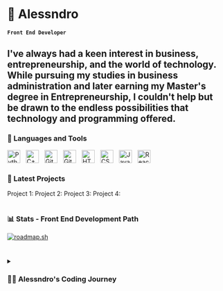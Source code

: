 # 👾 Alessndro

**`Front End Developer`**

I've always had a keen interest in business, entrepreneurship, and the world of technology. While pursuing my studies in business administration and later earning my Master's degree in Entrepreneurship, I couldn't help but be drawn to the endless possibilities that technology and programming offered.
---

### 🧰 Languages and Tools

<img align="left" alt="Python" width="30px" style="padding-right:10px;" src="https://cdn.jsdelivr.net/gh/devicons/devicon/icons/python/python-plain.svg" />
<img align="left" alt="C++" width="30px" style="padding-right:10px;" src="https://cdn.jsdelivr.net/gh/devicons/devicon/icons/cplusplus/cplusplus-line.svg" />
<img align="left" alt="Git" width="30px" style="padding-right:10px;" src="https://cdn.jsdelivr.net/gh/devicons/devicon/icons/git/git-original.svg" />
<img align="left" alt="GitHub" width="30px" style="padding-right:10px;" src="https://cdn.jsdelivr.net/gh/devicons/devicon/icons/github/github-original.svg" />
<img align="left" alt="HTML" width="30px" style="padding-right:10px;" src="https://cdn.jsdelivr.net/gh/devicons/devicon/icons/html5/html5-plain.svg" />
<img align="left" alt="CSS" width="30px" style="padding-right:10px;" src="https://cdn.jsdelivr.net/gh/devicons/devicon/icons/css3/css3-plain.svg" />
<img align="left" alt="JavaScript" width="30px" style="padding-right:10px;" src="https://cdn.jsdelivr.net/gh/devicons/devicon/icons/javascript/javascript-plain.svg" />
<img align="left" alt="React" width="30px" style="padding-right:10px;" src="https://cdn.jsdelivr.net/gh/devicons/devicon/icons/react/react-original.svg" />
<br />

#

### 🔨 Latest Projects

<!-- BEGIN YOUTUBE-CARDS -->
Project 1:
Project 2:
Project 3:
Project 4:

<!-- END YOUTUBE-CARDS -->

#

### 📊 Stats - Front End Development Path

[![roadmap.sh](https://api.roadmap.sh/v1-badge/tall/64f9becf5ce9f4ca589e6d6f?variant=dark)](https://roadmap.sh)

#

<details>
 <summary><h3>👨‍💻 Alessndro's Coding Journey</h3></summary>

I've always had a keen interest in business, entrepreneurship, and the world of technology. While pursuing my studies in business administration and later earning my Master's degree in Entrepreneurship, I couldn't help but be drawn to the endless possibilities that technology and programming offered.

My first real interaction with coding happened during my time at the University of Amsterdam (UvA), where I embarked on a minor in Programming. After graduating with my Bachelor's and Master's degrees, I decided to take a brief hiatus from studying to explore the world and immerse myself in different cultures. I spent an incredible 8 months traveling through Asia, soaking in the sights, sounds, and inspirations from all corners of the globe.

During my travels, I realized that my passion for coding and web development was still very much alive and that I wanted to pursue it further. The dynamic world of front-end web development, in particular, captured my imagination.

And so, I returned from my adventures in Asia with a renewed sense of purpose. I embarked on a journey to learn and master front-end web development, combining my love for design and technology to create beautiful and functional user experiences.

[website]: -
